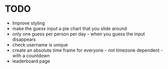 # TODO
- Improve styling
- make the guess input a pie chart that you slide around
- only one guess per person per day - when you guess the input disappears 
- check username is unique
- create an absolute time frame for everyone - not timezone dependent - with a countdown
- leaderboard page
